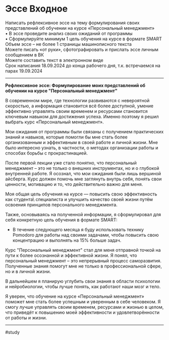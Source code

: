 # Эссе Входное

Написать рефлексивное эссе на тему формулирования своих представлений об обучении на курсе «Персональный менеджмент»  
• В эссе проведите анализ своих ожиданий от программы  
• Сформулируйте минимум 1 цель обучения на курсе в формате SMART  
Объем эссе – не более 1 страницы машинописного текста  
Можете писать «от руки», сфотографировать и прислать эссе личным сообщением в ВК  
Можете составить текст в электронном виде  
Срок написания 18.09.2024 до конца рабочего дня, т.к. встречаемся на парах 19.09.2024

---

**Рефлексивное эссе: Формулирование моих представлений об обучении на курсе \"Персональный менеджмент\"**

В современном мире, где технологии развиваются с невероятной скоростью, а информация становится всё более доступной, умение эффективно управлять своим временем и ресурсами становится ключевым навыком для достижения успеха. Именно поэтому я решил выбрать курс «Персональный менеджмент».

Мои ожидания от программы были связаны с получением практических знаний и навыков, которые помогли бы мне стать более организованным и эффективным в своей работе и личной жизни. Мне было интересно узнать, в частности, о методах организации работы и способах борьбы с прокрастинацией.

После первой лекции уже стало понятно, что персональный менеджмент – это не только о внешних инструментах, но и о глубокой внутренней работе. Я осознал, что мои ожидания были лишь вершиной айсберга. Курс должен помочь мне заглянуть внутрь себя, понять свои ценности, мотивацию и то, что действительно важно для меня.

Моя общая цель обучения на курсе — повысить свою эффективность как студента\ специалиста и улучшить качество своей жизни путём освоения принципов персонального менеджмента.

Также, основываясь на полученной информации, я сформулировал для себя конкретную цель обучения в формате SMART:

* В течение следующего месяца я буду использовать технику Pomodoro для работы над своими задачами, чтобы повысить свою концентрацию и выполнять на 15% больше задач.

Курс "Персональный менеджмент" стал для меня отправной точкой на пути к более осознанной и эффективной жизни. Я понял, что персональный менеджмент – это непрерывный процесс саморазвития. Полученные знания помогут мне не только в профессиональной сфере, но и в личной жизни.

В дальнейшем я планирую углубить свои знания в области психологии и нейробиологии, чтобы лучше понять, как работают наши мозг и тело.

Я уверен, что обучение на курсе «Персональный менеджмент» поможет мне стать более успешным и уверенным в себе человеком. Я смогу лучше управлять своим временем, ресурсами и жизнью в целом, что приведёт к повышению моей эффективности и удовлетворённости от работы и жизни.



---

#study 
